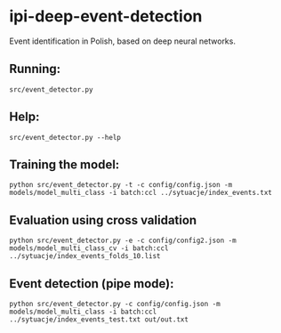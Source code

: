 # ipi-deep-event-detection

Event identification in Polish, based on deep neural networks.

## Running:

``src/event_detector.py``

## Help:

``src/event_detector.py --help``

## Training the model:
 
``python src/event_detector.py -t -c config/config.json -m models/model_multi_class -i batch:ccl ../sytuacje/index_events.txt``

## Evaluation using cross validation

``python src/event_detector.py -e -c config/config2.json -m models/model_multi_class_cv -i batch:ccl ../sytuacje/index_events_folds_10.list ``

## Event detection (pipe mode):

``python src/event_detector.py -c config/config.json -m models/model_multi_class -i batch:ccl ../sytuacje/index_events_test.txt out/out.txt``


